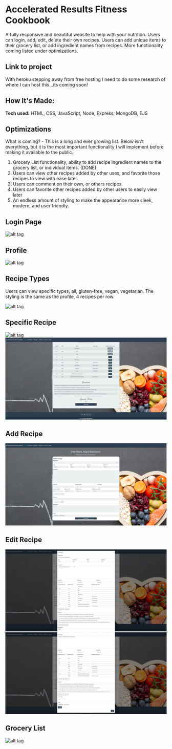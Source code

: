 # Accelerated Results Fitness Cookbook # 
A fully responsive and beautiful website to help with your nutrition. Users can login, add, edit, delete their own recipes. Users can add unique items to their grocery list, or add ingredient names from recipes. More functionality coming listed under optimizations.

## Link to project 

With heroku stepping away from free hosting I need to do some research of where I can host this...its coming soon!

## How It's Made:

**Tech used:** HTML, CSS, JavaScript, Node, Express, MongoDB, EJS

## Optimizations

What is coming? - This is a long and ever growing list. Below isn't everything, but it is the most important functionality I will implement before making it available to the public.

1. Grocery List functionality, ability to add recipe ingredient names to the grocery list, or individual items. (DONE)
2. Users can view other recipes added by other uses, and favorite those recipes to view with ease later.
3. Users can comment on their own, or others recipes. 
4. Users can favorite other recipes added by other users to easily view later
5. An endless amount of styling to make the appearance more sleek, modern, and user friendly.

## Login Page
![alt tag](https://github.com/AdamRobinsonSE/accelerated-results-cookbook/blob/main/public/images/readme/index.PNG)

## Profile
![alt tag](https://github.com/AdamRobinsonSE/accelerated-results-cookbook/blob/main/public/images/readme/profile.PNG)

## Recipe Types

Users can view specific types, all, gluten-free, vegan, vegetarian. The styling is the same as the profile, 4 recipes per row.

![alt tag](https://github.com/AdamRobinsonSE/accelerated-results-cookbook/blob/main/public/images/readme/recipe-types.PNG)

## Specific Recipe

![alt tag](https://github.com/AdamRobinsonSE/accelerated-results-cookbook/blob/main/public/images/readme/specific-recipe-type1.PNG)
![alt tag](https://github.com/AdamRobinsonSE/accelerated-results-cookbook/blob/main/public/images/readme/specific-recipe-type2.PNG)

## Add Recipe
![alt tag](https://github.com/AdamRobinsonSE/accelerated-results-cookbook/blob/main/public/images/readme/addRecipe.PNG)

## Edit Recipe
![alt tag](https://github.com/AdamRobinsonSE/accelerated-results-cookbook/blob/main/public/images/readme/edit-recipe1.PNG)
![alt tag](https://github.com/AdamRobinsonSE/accelerated-results-cookbook/blob/main/public/images/readme/edit-recipe2.PNG)

## Grocery List
![alt tag](https://github.com/AdamRobinsonSE/accelerated-results-cookbook/blob/main/public/images/readme/grocery-list.PNG)
